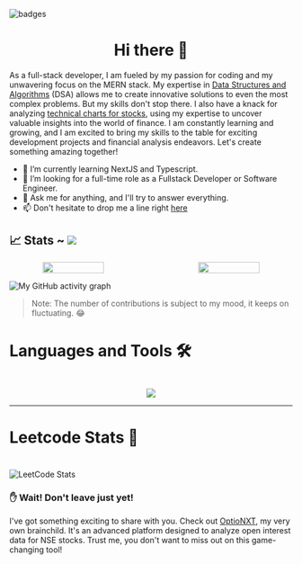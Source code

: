 ![badges](https://github.com/Codensity30/Codensity30/assets/129579058/033a2558-f1d1-462f-b68d-102c3ad1ad47)

## <h1 align="center"> Hi there 👋</h1>




As a full-stack developer, I am fueled by my passion for coding and my unwavering focus on the MERN stack. My expertise in [Data Structures and Algorithms](https://leetcode.com/Codensity_30/) (DSA) allows me to create innovative solutions to even the most complex problems. But my skills don't stop there. I also have a knack for analyzing [technical charts for stocks](https://in.tradingview.com/u/Chaser30/), using my expertise to uncover valuable insights into the world of finance. I am constantly learning and growing, and I am excited to bring my skills to the table for exciting development projects and financial analysis endeavors. Let's create something amazing together!

- 🌱 I’m currently learning NextJS and Typescript.
- 👯 I’m looking for a full-time role as a Fullstack Developer or Software Engineer.
- 💬 Ask me for anything, and I'll try to answer everything.
- 📫 Don't hesitate to drop me a line right [here](mailto:codensity30@gmail.com)


<!-- <div align="center"> -->

## 📈 Stats ~ [![](https://visitcount.itsvg.in/api?id=codensity30&label=Profile%20Views&color=1&icon=0&pretty=true)](https://visitcount.itsvg.in)

<p align="center" style="display:flex;gap:50px">

  <img width="48%" height="25%" src="https://github-readme-stats.vercel.app/api?username=codensity30&show_icons=true&theme=dark#gh-dark-mode-only" /> 

  <img width="48%"  height="25%" src="https://github-readme-streak-stats.herokuapp.com?user=codensity30&theme=dark&border_radius=10&date_format=M%20j%5B%2C%20Y%5D" />
</p> 


![My GitHub activity graph](https://github-readme-activity-graph.vercel.app/graph?username=codensity30&theme=aqua)
> Note: The number of contributions is subject to my mood, it keeps on fluctuating. 😂

## <h1>Languages and Tools 🛠<h1>
<p align="center">
  <a href="https://skillicons.dev">
   <img src="https://skillicons.dev/icons?i=mongodb,express,react,nodejs,html,css,js,ts,github,vscode,tailwind,materialui,cpp&perline=14"/>
  </a>
</p>

------
## <h1>Leetcode Stats 🤨<h1>
![LeetCode Stats](https://leetcard.jacoblin.cool/Codensity_30?theme=unicorn&font=Raleway&ext=contest)

### ✋ Wait! Don't leave just yet! 
I've got something exciting to share with you. Check out [OptioNXT](https://optionxt.vercel.app/terminal), my very own brainchild. It's an advanced platform designed to analyze open interest data for NSE stocks. Trust me, you don't want to miss out on this game-changing tool!


<!--</div>-->
<!--
[![An image of @codensity30's Holopin badges, which is a link to view their full Holopin profile](https://holopin.me/codensity30)](https://holopin.io/@codensity30)
**Codensity30/Codensity30** is a ✨ _special_ ✨ repository because its `README.md` (this file) appears on your GitHub profile.

Here are some ideas to get you started:

- 🔭 I’m currently working on ...
- 🌱 I’m currently learning ...
- 👯 I’m looking to collaborate on ...
- 🤔 I’m looking for help with ...
- 💬 Ask me about ...
- 📫 How to reach me: ...
- 😄 Pronouns: ...
- ⚡ Fun fact: ...
-->
